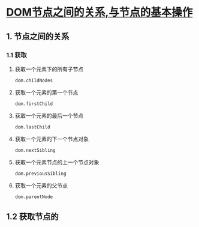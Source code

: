 # [DOM节点之间的关系,与节点的基本操作](https://blog.csdn.net/wangpigu5201314/article/details/81835323)

## 1. 节点之间的关系

### 1.1 获取

1. 获取一个元素下的所有子节点

    ```dom.childNodes```

2. 获取一个元素的第一个节点

    ```dom.firstChild```

3. 获取一个元素的最后一个节点

    ```dom.lastChild```

4. 获取一个元素的下一个节点对象

    ```dom.nextSibling```

5. 获取一个元素节点的上一个节点对象

    ```dom.previousSibling```

6. 获取一个元素的父节点

    ```dom.parentNode```

## 1.2 获取节点的